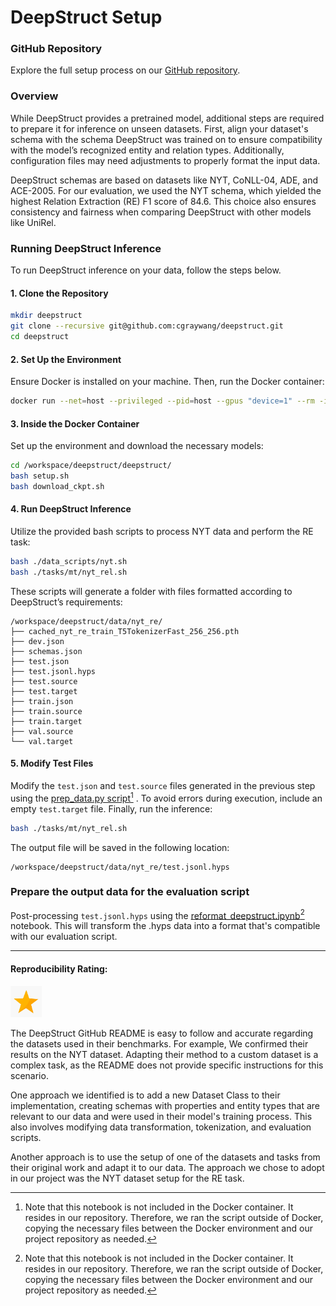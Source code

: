 # DeepStruct Setup

### GitHub Repository
Explore the full setup process on our [GitHub repository](https://github.com/wang-research-lab/deepstruct).

### Overview

While DeepStruct provides a pretrained model, additional steps are required to prepare it for inference on unseen datasets. First, align your dataset's schema with the schema DeepStruct was trained on to ensure compatibility with the model’s recognized entity and relation types. Additionally, configuration files may need adjustments to properly format the input data.

DeepStruct schemas are based on datasets like NYT, CoNLL-04, ADE, and ACE-2005. For our evaluation, we used the NYT schema, which yielded the highest Relation Extraction (RE) F1 score of 84.6. This choice also ensures consistency and fairness when comparing DeepStruct with other models like UniRel.

### Running DeepStruct Inference

To run DeepStruct inference on your data, follow the steps below.

#### 1. Clone the Repository

```bash
mkdir deepstruct
git clone --recursive git@github.com:cgraywang/deepstruct.git
cd deepstruct
```

#### 2. Set Up the Environment

Ensure Docker is installed on your machine. Then, run the Docker container:

```bash
docker run --net=host --privileged --pid=host --gpus "device=1" --rm -it --ipc=host -v ./deepstruct:/workspace/deepstruct/ zxdu20/glm-cuda112
```

#### 3. Inside the Docker Container

Set up the environment and download the necessary models:

```bash
cd /workspace/deepstruct/deepstruct/
bash setup.sh
bash download_ckpt.sh
```

#### 4. Run DeepStruct Inference

Utilize the provided bash scripts to process NYT data and perform the RE task:

```bash
bash ./data_scripts/nyt.sh
bash ./tasks/mt/nyt_rel.sh
```

These scripts will generate a folder with files formatted according to DeepStruct’s requirements:

```
/workspace/deepstruct/data/nyt_re/
├── cached_nyt_re_train_T5TokenizerFast_256_256.pth
├── dev.json
├── schemas.json
├── test.json
├── test.jsonl.hyps
├── test.source
├── test.target
├── train.json
├── train.source
├── train.target
├── val.source
└── val.target
```

#### 5. Modify Test Files

Modify the `test.json` and `test.source` files generated in the previous step using the [prep_data.py script](https://github.com/nd-crane/trusted_ke/blob/main/re/deepstruct/prep_data.py)[^1] . To avoid errors during execution, include an empty `test.target` file. Finally, run the inference:

```bash
bash ./tasks/mt/nyt_rel.sh
```

The output file will be saved in the following location:

```
/workspace/deepstruct/data/nyt_re/test.jsonl.hyps
```

### Prepare the output data for the evaluation script
  Post-processing `test.jsonl.hyps` using the [reformat_deepstruct.ipynb](https://github.com/nd-crane/trusted_ke/blob/main/re/deepstruct/reformat_deepstruct.ipynb)[^1]   notebook. This will transform the .hyps data into a format that's compatible with our evaluation script. 
  
  
[^1]: Note that this notebook is not included in the Docker container. It resides in our repository. Therefore, we ran the script outside of Docker, copying the necessary files between the Docker environment and our project repository as needed.



----------------------------
#### Reproducibility Rating:
<img src="../../star_clip.jpg" alt="Star" width="50" height="50">

The DeepStruct GitHub README is easy to follow and accurate regarding the datasets used in their benchmarks. 
For example, We confirmed their results on the NYT dataset.
Adapting their method to a custom dataset is a complex task, as the README does not provide specific instructions for this scenario.

One approach we identified is to add a new Dataset Class to their implementation, creating schemas with properties and entity types that are relevant to our data and were used in their model's training process. This also involves modifying data transformation, tokenization, and evaluation scripts.

Another approach is to use the setup of one of the datasets and tasks from their original work and adapt it to our data. The approach we chose to adopt in our project was the NYT dataset setup for the RE task. 
 


